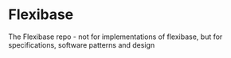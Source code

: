 # Flexibase
The Flexibase repo - not for implementations of flexibase, but for specifications, software patterns and design
